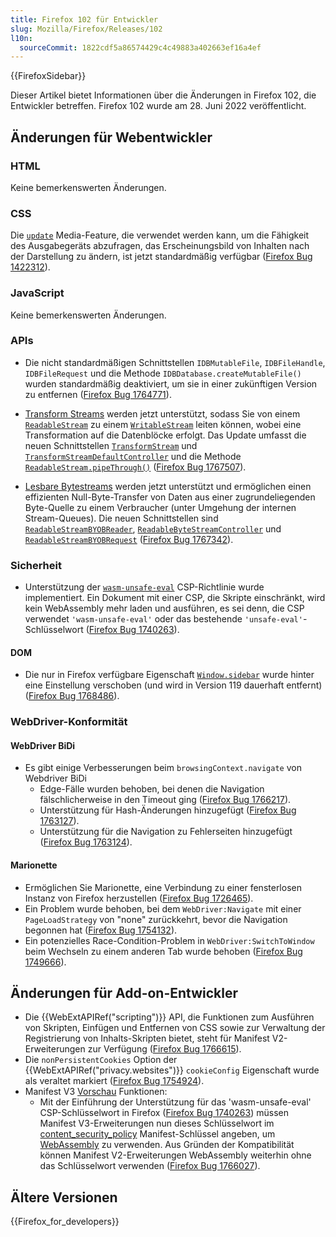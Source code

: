 ```yaml
---
title: Firefox 102 für Entwickler
slug: Mozilla/Firefox/Releases/102
l10n:
  sourceCommit: 1822cdf5a86574429c4c49883a402663ef16a4ef
---
```


{{FirefoxSidebar}}

Dieser Artikel bietet Informationen über die Änderungen in Firefox 102, die Entwickler betreffen. Firefox 102 wurde am 28. Juni 2022 veröffentlicht.

## Änderungen für Webentwickler

### HTML

Keine bemerkenswerten Änderungen.

### CSS

Die [`update`](/de/docs/Web/CSS/@media/update) Media-Feature, die verwendet werden kann, um die Fähigkeit des Ausgabegeräts abzufragen, das Erscheinungsbild von Inhalten nach der Darstellung zu ändern, ist jetzt standardmäßig verfügbar ([Firefox Bug 1422312](https://bugzil.la/1422312)).

### JavaScript

Keine bemerkenswerten Änderungen.

### APIs

- Die nicht standardmäßigen Schnittstellen `IDBMutableFile`, `IDBFileHandle`, `IDBFileRequest` und die Methode `IDBDatabase.createMutableFile()` wurden standardmäßig deaktiviert, um sie in einer zukünftigen Version zu entfernen ([Firefox Bug 1764771](https://bugzil.la/1764771)).

- [Transform Streams](/de/docs/Web/API/TransformStream) werden jetzt unterstützt, sodass Sie von einem [`ReadableStream`](/de/docs/Web/API/ReadableStream) zu einem [`WritableStream`](/de/docs/Web/API/WritableStream) leiten können, wobei eine Transformation auf die Datenblöcke erfolgt.
  Das Update umfasst die neuen Schnittstellen [`TransformStream`](/de/docs/Web/API/TransformStream) und [`TransformStreamDefaultController`](/de/docs/Web/API/TransformStreamDefaultController) und die Methode [`ReadableStream.pipeThrough()`](/de/docs/Web/API/ReadableStream/pipeThrough) ([Firefox Bug 1767507](https://bugzil.la/1767507)).

- [Lesbare Bytestreams](/de/docs/Web/API/Streams_API/Using_readable_byte_streams) werden jetzt unterstützt und ermöglichen einen effizienten Null-Byte-Transfer von Daten aus einer zugrundeliegenden Byte-Quelle zu einem Verbraucher (unter Umgehung der internen Stream-Queues).
  Die neuen Schnittstellen sind [`ReadableStreamBYOBReader`](/de/docs/Web/API/ReadableStreamBYOBReader), [`ReadableByteStreamController`](/de/docs/Web/API/ReadableByteStreamController) und [`ReadableStreamBYOBRequest`](/de/docs/Web/API/ReadableStreamBYOBRequest) ([Firefox Bug 1767342](https://bugzil.la/1767342)).

### Sicherheit

- Unterstützung der [`wasm-unsafe-eval`](/de/docs/Web/HTTP/Headers/Content-Security-Policy/script-src#unsafe_webassembly_execution) CSP-Richtlinie wurde implementiert.
  Ein Dokument mit einer CSP, die Skripte einschränkt, wird kein WebAssembly mehr laden und ausführen, es sei denn, die CSP verwendet `'wasm-unsafe-eval'` oder das bestehende `'unsafe-eval'`-Schlüsselwort ([Firefox Bug 1740263](https://bugzil.la/1740263)).

#### DOM

- Die nur in Firefox verfügbare Eigenschaft [`Window.sidebar`](/de/docs/Web/API/Window/sidebar) wurde hinter eine Einstellung verschoben (und wird in Version 119 dauerhaft entfernt) ([Firefox Bug 1768486](https://bugzil.la/1768486)).

### WebDriver-Konformität

#### WebDriver BiDi

- Es gibt einige Verbesserungen beim `browsingContext.navigate` von Webdriver BiDi
  - Edge-Fälle wurden behoben, bei denen die Navigation fälschlicherweise in den Timeout ging ([Firefox Bug 1766217](https://bugzil.la/1766217)).
  - Unterstützung für Hash-Änderungen hinzugefügt ([Firefox Bug 1763127](https://bugzil.la/1763127)).
  - Unterstützung für die Navigation zu Fehlerseiten hinzugefügt ([Firefox Bug 1763124](https://bugzil.la/1763124)).

#### Marionette

- Ermöglichen Sie Marionette, eine Verbindung zu einer fensterlosen Instanz von Firefox herzustellen ([Firefox Bug 1726465](https://bugzil.la/1726465)).
- Ein Problem wurde behoben, bei dem `WebDriver:Navigate` mit einer `PageLoadStrategy` von "none" zurückkehrt, bevor die Navigation begonnen hat ([Firefox Bug 1754132](https://bugzil.la/1754132)).
- Ein potenzielles Race-Condition-Problem in `WebDriver:SwitchToWindow` beim Wechseln zu einem anderen Tab wurde behoben ([Firefox Bug 1749666](https://bugzil.la/1749666)).

## Änderungen für Add-on-Entwickler

- Die {{WebExtAPIRef("scripting")}} API, die Funktionen zum Ausführen von Skripten, Einfügen und Entfernen von CSS sowie zur Verwaltung der Registrierung von Inhalts-Skripten bietet, steht für Manifest V2-Erweiterungen zur Verfügung ([Firefox Bug 1766615](https://bugzil.la/1766615)).
- Die `nonPersistentCookies` Option der {{WebExtAPIRef("privacy.websites")}} `cookieConfig` Eigenschaft wurde als veraltet markiert ([Firefox Bug 1754924](https://bugzil.la/1754924)).
- Manifest V3 [Vorschau](https://blog.mozilla.org/addons/2022/06/08/manifest-v3-firefox-developer-preview-how-to-get-involved/) Funktionen:
  - Mit der Einführung der Unterstützung für das 'wasm-unsafe-eval' CSP-Schlüsselwort in Firefox ([Firefox Bug 1740263](https://bugzil.la/1740263)) müssen Manifest V3-Erweiterungen nun dieses Schlüsselwort im [content_security_policy](/de/docs/Mozilla/Add-ons/WebExtensions/manifest.json/content_security_policy) Manifest-Schlüssel angeben, um [WebAssembly](/de/docs/WebAssembly) zu verwenden. Aus Gründen der Kompatibilität können Manifest V2-Erweiterungen WebAssembly weiterhin ohne das Schlüsselwort verwenden ([Firefox Bug 1766027](https://bugzil.la/1766027)).

## Ältere Versionen

{{Firefox_for_developers}}
